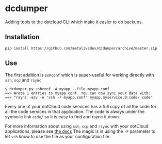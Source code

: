 dcdumper
========

Adding tools to the dotcloud CLI which make it easier to do backups.

## Installation

`pip install https://github.com/metalivedev/dcdumper/archive/master.zip`

## Use

The first addition is `sshconf` which is super-useful for working directly with `ssh`, `scp` and `rsync`

```
$ dcdumper.py sshconf -A myapp --file myapp.conf
==> Wrote 1 entries to myapp.conf. You can now sync your data with:
==> "rsync -azv -e 'ssh -F myapp.conf' myapp.myservice.0:code/ code"
```

Every one of your dotCloud code services has a full copy of all the code 
for all the code services in that application. 
The code is always under the symbolic link `code/` so it is easy to find and rsync it down.

For more information about using `ssh`, `scp` and `rsync` with your dotCloud applications,
please see [the docs](http://docs.dotcloud.com/guides/copy/#generic-ssh-scp-rsync)
The magic is in using the `-F` parameter to let `ssh` know to use the file as your configuration file.
